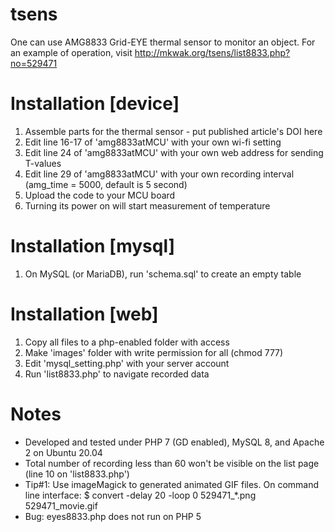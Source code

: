 # tsens
One can use AMG8833 Grid-EYE thermal sensor to monitor an object.
For an example of operation, visit http://mkwak.org/tsens/list8833.php?no=529471


# Installation [device]
1. Assemble parts for the thermal sensor - put published article's DOI here
2. Edit line 16-17 of 'amg8833atMCU' with your own wi-fi setting
3. Edit line 24 of 'amg8833atMCU' with your own web address for sending T-values
4. Edit line 29 of 'amg8833atMCU' with your own recording interval (amg_time = 5000, default is 5 second)
5. Upload the code to your MCU board
6. Turning its power on will start measurement of temperature


# Installation [mysql]
1. On MySQL (or MariaDB), run 'schema.sql' to create an empty table


# Installation [web]
1. Copy all files to a php-enabled folder with access
2. Make 'images' folder with write permission for all (chmod 777)
3. Edit 'mysql_setting.php' with your server account
4. Run 'list8833.php' to navigate recorded data


# Notes
  * Developed and tested under PHP 7 (GD enabled), MySQL 8, and Apache 2 on Ubuntu 20.04
  * Total number of recording less than 60 won't be visible on the list page (line 10 on 'list8833.php')  
  * Tip#1: Use imageMagick to generated animated GIF files. On command line interface: $ convert -delay 20 -loop 0 529471_*.png 529471_movie.gif
  * Bug: eyes8833.php does not run on PHP 5
